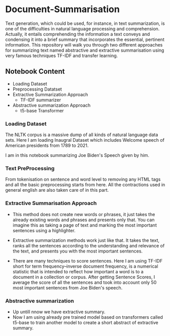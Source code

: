 # Document-Summarisation
Text generation, which could be used, for instance, in text summarization, is one of the difficulties in natural language processing and comprehension. Actually, it entails comprehending the information a text conveys and condensing it into a brief summary that incorporates the essential, pertinent information.
This repository will walk you through two different approaches for summarizing text named abstractive and extractive summarisation using very famous techniques TF-IDF and transfer learning.
## Notebook Content

* Loading Dataset
* Preprocessing Datatset
* Extractive Summarization Approach
  * TF-IDF summarizer
* Abstractive summarization Approach
  * t5-base Transformer
### Loading Dataset
The NLTK corpus is a massive dump of all kinds of natural language data sets. Here I am loading Inaugral Dataset which includes Welcome speech of American presidents from 1789 to 2021.

I am in this notebook summarizing Joe Biden's Speech given by him.
### Text PreProcessing 
From tokenisation on sentence and word level to removing any HTML tags and all the basic preprocessing starts from here. All the contractions used in general english are also taken care of in this part.
### Extractive Summarisation Approach

* This method does not create new words or phrases, it just takes the already existing words and phrases and presents only that. You can imagine this as taking a page of text and marking the most important sentences using a highlighter.

* Extractive summarization methods work just like that. It takes the text, ranks all the sentences according to the understanding and relevance of the text, and presents you with the most important sentences. 

* There are many techniques to score sentences. Here I am using TF-IDF short for term frequency–inverse document frequency, is a numerical statistic that is intended to reflect how important a word is to a document in a collection or corpus.
After getting Sentence Scores, I average the score of all the sentences and took into account only 50 most important sentences from Joe Biden's speech.
### Abstractive summarization
* Up untill nnow we have extractive summary.
* Now I am using already pre trained model based on transformers called t5-base to train another model to create a short abstract of extractive summary.

